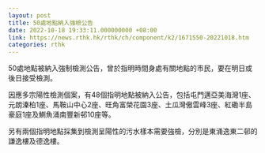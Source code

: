 ```yaml
---
layout: post
title: 50處地點納入強檢公告
date: 2022-10-18 19:33:11.000000000 +08:00
link: https://news.rthk.hk/rthk/ch/component/k2/1671550-20221018.htm
categories: rthk
---
```


50處地點被納入強制檢測公告，曾於指明時間身處有關地點的巿民，要在明日或後日接受檢測。

因應多宗陽性檢測個案，有48個指明地點被納入公告，包括屯門邁亞美海灣1座、元朗溱柏1座、馬鞍山中心2座、旺角富榮花園3座、土瓜灣傲雲峰3座、紅磡半島豪庭1座及鰂魚涌南豐新邨10座等。

另有兩個指明地點採集到檢測呈陽性的污水樣本需要強檢，分別是東涌逸東二邨的謙逸樓及德逸樓。
